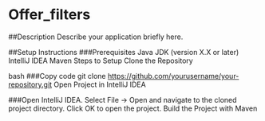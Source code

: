 # Offer_filters

##Description
Describe your application briefly here.

##Setup Instructions
###Prerequisites
Java JDK (version X.X or later)
IntelliJ IDEA
Maven
Steps to Setup
Clone the Repository

bash
###Copy code
git clone https://github.com/yourusername/your-repository.git
Open Project in IntelliJ IDEA

###Open IntelliJ IDEA.
Select File -> Open and navigate to the cloned project directory.
Click OK to open the project.
Build the Project with Maven
